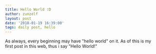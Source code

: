 ```yaml
---
title: Hello World :D
author: zunzelf
layout: post
date: '2018-01-19 16:39:00'
tags: daily post, hello
---
```


<p>As always, every beginning may have "hello world" on it. As of this is my first post in this web, thus i say "Hello World!"</p>